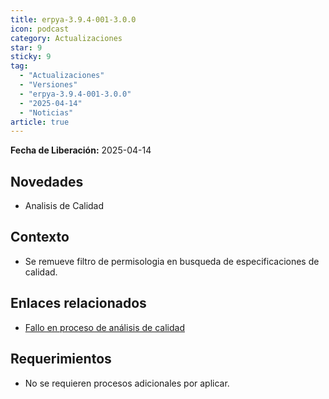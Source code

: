 ```yaml
---
title: erpya-3.9.4-001-3.0.0
icon: podcast
category: Actualizaciones
star: 9
sticky: 9
tag:
  - "Actualizaciones"
  - "Versiones"
  - "erpya-3.9.4-001-3.0.0"
  - "2025-04-14"
  - "Noticias"
article: true
---
```


**Fecha de Liberación:** 2025-04-14

## Novedades

- Analisis de Calidad

## Contexto

- Se remueve filtro de permisologia en busqueda de especificaciones de calidad.

## Enlaces relacionados

- [Fallo en proceso de análisis de calidad](https://github.com/erpcya/Control-NATULAC/issues/121)

## Requerimientos

- No se requieren procesos adicionales por aplicar.
